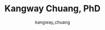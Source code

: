 ---
# this is autogenerated: do not edit
title: Kangway Chuang, PhD
author: kangway_chuang
layout: author-bio
jobtitle: Postdoctoral Scholar
bio: 
type: member
excerpt: "Biographical summary for Kangway Chuang, PhD, Postdoctoral Scholar in the Keiser Lab at UCSF."
header:
  teaser: /assets/images/people/bio-chuang.jpg
papers: 
    - title: Comment on &quot;Predicting reaction performance in C-N cross-coupling using machine learning&quot;
      excerpt: __Science__. 2018 Nov 16. Chuang KV, Keiser MJ.
      link: "https://doi.org/10.1126/science.aat8603"

    - title: Interpretable classification of Alzheimer's disease pathologies with a convolutional neural network pipeline
      excerpt: __bioRxiv__. 2018 Oct 29. Tang Z, Chuang KV, DeCarli C, Jin L-W, Beckett L, Keiser MJ, Dugger BN.
      link: ""

    - title: Adversarial Controls for Scientific Machine Learning
      excerpt: __ACS Chem Biol__. 2018 Oct 19. Chuang KV, Keiser MJ.
      link: "https://doi.org/10.1021/acschembio.8b00881"

---